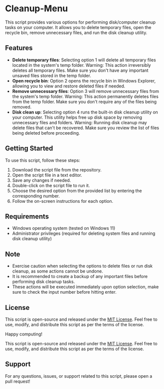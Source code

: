 # Cleanup-Menu

This script provides various options for performing disk/computer cleanup tasks on your computer. It allows you to delete temporary files, open the recycle bin, remove unnecessary files, and run the disk cleanup utility.

## Features

- **Delete temporary files**: Selecting option 1 will delete all temporary files located in the system's temp folder. Warning: This action irreversibly deletes all temporary files. Make sure you don't have any important unsaved files stored in the temp folder.
- **Open recycle bin**: Option 2 opens the recycle bin in Windows Explorer, allowing you to view and restore deleted files if needed.
- **Remove unnecessary files**: Option 3 will remove unnecessary files from the system's temp folder. Warning: This action permanently deletes files from the temp folder. Make sure you don't require any of the files being removed.
- **Disk clean up**: Selecting option 4 runs the built-in disk cleanup utility on your computer. This utility helps free up disk space by removing unnecessary files and folders. Warning: Running disk cleanup may delete files that can't be recovered. Make sure you review the list of files being deleted before proceeding.

## Getting Started

To use this script, follow these steps:

1. Download the script file from the repository.
2. Open the script file in a text editor.
3. Save any changes if needed.
4. Double-click on the script file to run it.
5. Choose the desired option from the provided list by entering the corresponding number.
6. Follow the on-screen instructions for each option.

## Requirements

- Windows operating system (tested on Windows 11)
- Administrator privileges (required for deleting system files and running disk cleanup utility)

## Note

- Exercise caution when selecting the options to delete files or run disk cleanup, as some actions cannot be undone.
- It is recommended to create a backup of any important files before performing disk cleanup tasks.
- These actions will be executed immediately upon option selection, make sure to check the input number before hitting enter.

  
## License

This script is open-source and released under the [MIT License](https://opensource.org/licenses/MIT). Feel free to use, modify, and distribute this script as per the terms of the license.


Happy computing!

This script is open-source and released under the [MIT License](https://opensource.org/licenses/MIT). Feel free to use, modify, and distribute this script as per the terms of the license.

## Support

For any questions, issues, or support related to this script, please open a pull request!
